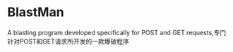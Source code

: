 # BlastMan
A blasting program developed specifically for POST and GET requests,专门针对POST和GET请求所开发的一款爆破程序
